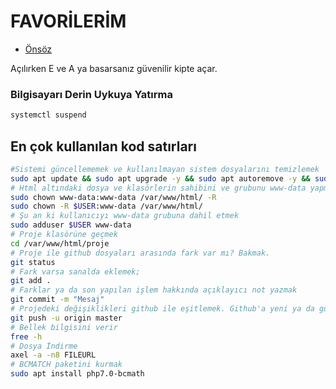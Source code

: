 # FAVORİLERİM

- [Önsöz](https://github.com/cicekhasan/DersNotlarim)


Açılırken E ve A ya basarsanız güvenilir kipte açar.

### Bilgisayarı Derin Uykuya Yatırma

```bash
systemctl suspend
```

## En çok kullanılan kod satırları

```bash
#Sistemi güncellememek ve kullanılmayan sistem dosyalarını temizlemek
sudo apt update && sudo apt upgrade -y && sudo apt autoremove -y && sudo apt autoclean -y
# Html altındaki dosya ve klasörlerin sahibini ve grubunu www-data yapmak
sudo chown www-data:www-data /var/www/html/ -R
sudo chown -R $USER:www-data /var/www/html/
# Şu an ki kullanıcıyı www-data grubuna dahil etmek
sudo adduser $USER www-data
# Proje klasörüne geçmek
cd /var/www/html/proje
# Proje ile github dosyaları arasında fark var mı? Bakmak.
git status
# Fark varsa sanalda eklemek;
git add .
# Farklar ya da son yapılan işlem hakkında açıklayıcı not yazmak
git commit -m "Mesaj"
# Projedeki değişiklikleri github ile eşitlemek. Github'a yeni ya da güncel dosyaları yüklemek
git push -u origin master
# Bellek bilgisini verir
free -h
# Dosya İndirme
axel -a -n8 FILEURL
# BCMATCH paketini kurmak
sudo apt install php7.0-bcmath
```